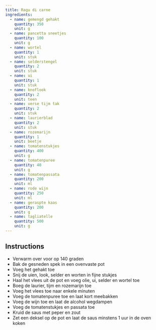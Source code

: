 ```yaml
---
title: Ragu di carne
ingredients:
  - name: gemengd gehakt
    quantity: 350
    unit: g
  - name: pancetta sneetjes
    quantity: 100
    unit: g
  - name: wortel
    quantity: 1
    unit: stuk
  - name: selderstengel
    quantity: 2
    unit: stuk
  - name: ui
    quantity: 1
    unit: stuk
  - name: knoflook
    quantity: 2
    unit: teen
  - name: verse tijm tak
    quantity: 2
    unit: stuk
  - name: laurierblad
    quantity: 2
    unit: stuk
  - name: rozemarijn
    quantity: 1
    unit: beetje
  - name: tomatenstukjes
    quantity: 400
    unit: g
  - name: tomatenpuree
    quantity: 40
    unit: g
  - name: tomatenpassata
    quantity: 200
    unit: ml
  - name: rode wijn
    quantity: 250
    unit: ml
  - name: geraspte kaas
    quantity: 200
    unit: g
  - name: tagliatelle
    quantity: 500
    unit: g
---
```


<Recipe />

## Instructions

- Verwarm over voor op 140 graden
- Bak de gesneden spek in een ovenvaste pot
- Voeg het gehakt toe
- Snij de uien, look, selder en worten in fijne stukjes
- Haal het vlees uit de pot en voeg olie, ui, selder en wortel toe
- Boeg de laurier, tijm en rozemarijn toe
- Voeg het vlees toe naar enkele minuten
- Voeg de tomatenpuree toe en laat kort meebakken
- Voeg de wijn toe en laat de alcohol wegdampen
- Voeg de tomatenstukjes en passata toe
- Kruid de saus met peper en zout
- Zet een deksel op de pot en laat de saus minstens 1 uur in de oven koken